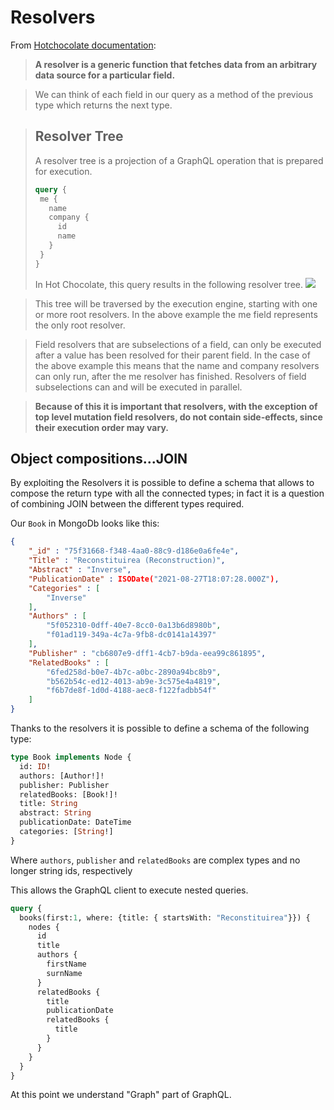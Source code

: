 # Resolvers

From [Hotchocolate documentation](https://chillicream.com/docs/hotchocolate/fetching-data/resolvers):

> **A resolver is a generic function that fetches data from an arbitrary data source for a particular field.**

>We can think of each field in our query as a method of the previous type which returns the next type.

> ## Resolver Tree
> A resolver tree is a projection of a GraphQL operation that is prepared for execution.
>```graphql
>query {
>  me {
>    name
>    company {
>      id
>      name
>    }
>  }
>}
>```
> In Hot Chocolate, this query results in the following resolver tree.
> [![](https://mermaid.ink/img/eyJjb2RlIjoiZ3JhcGggTFJcbiAgICBBKHF1ZXJ5OiBRdWVyeVR5cGUpIC0tPiBCKG1lOiBVc2VyVHlwZSlcbiAgICBCIC0tPiBDKG5hbWU6IFN0cmluZ1R5cGUpXG4gICAgQiAtLT4gRChjb21wYW55OiBDb21wYW55VHlwZSlcbiAgICBEIC0tPiBFKGlkOiBJZFR5cGUpXG4gICAgRCAtLT4gRihuYW1lOiBTdHJpbmdUeXBlKVxuIiwibWVybWFpZCI6eyJ0aGVtZSI6ImRlZmF1bHQifSwidXBkYXRlRWRpdG9yIjpmYWxzZX0)](https://mermaid-js.github.io/docs/mermaid-live-editor-beta/#/edit/eyJjb2RlIjoiZ3JhcGggTFJcbiAgICBBKHF1ZXJ5OiBRdWVyeVR5cGUpIC0tPiBCKG1lOiBVc2VyVHlwZSlcbiAgICBCIC0tPiBDKG5hbWU6IFN0cmluZ1R5cGUpXG4gICAgQiAtLT4gRChjb21wYW55OiBDb21wYW55VHlwZSlcbiAgICBEIC0tPiBFKGlkOiBJZFR5cGUpXG4gICAgRCAtLT4gRihuYW1lOiBTdHJpbmdUeXBlKVxuIiwibWVybWFpZCI6eyJ0aGVtZSI6ImRlZmF1bHQifSwidXBkYXRlRWRpdG9yIjpmYWxzZX0)

> This tree will be traversed by the execution engine, starting with one or more root resolvers. In the above example the me field represents the only root resolver.

>Field resolvers that are subselections of a field, can only be executed after a value has been resolved for their parent field. In the case of the above example this means that the name and company resolvers can only run, after the me resolver has finished. Resolvers of field subselections can and will be executed in parallel.

>**Because of this it is important that resolvers, with the exception of top level mutation field resolvers, do not contain side-effects, since their execution order may vary.**

## Object compositions...JOIN
By exploiting the Resolvers it is possible to define a schema that allows to compose the return type with all the connected types; in fact it is a question of combining JOIN between the different types required.

Our `Book` in MongoDb looks like this:

```json
{
    "_id" : "75f31668-f348-4aa0-88c9-d186e0a6fe4e",
    "Title" : "Reconstituirea (Reconstruction)",
    "Abstract" : "Inverse",
    "PublicationDate" : ISODate("2021-08-27T18:07:28.000Z"),
    "Categories" : [ 
        "Inverse"
    ],
    "Authors" : [ 
        "5f052310-0dff-40e7-8cc0-0a13b6d8980b", 
        "f01ad119-349a-4c7a-9fb8-dc0141a14397"
    ],
    "Publisher" : "cb6807e9-dff1-4cb7-b9da-eea99c861895",
    "RelatedBooks" : [ 
        "6fed258d-b0e7-4b7c-a0bc-2890a94bc8b9", 
        "b562b54c-ed12-4013-ab9e-3c575e4a4819", 
        "f6b7de8f-1d0d-4188-aec8-f122fadbb54f"
    ]
}
```

Thanks to the resolvers it is possible to define a schema of the following type:
```graphql
type Book implements Node {
  id: ID!
  authors: [Author!]!
  publisher: Publisher
  relatedBooks: [Book!]!
  title: String
  abstract: String
  publicationDate: DateTime
  categories: [String!]
}
```

Where `authors`, `publisher` and `relatedBooks` are complex types and no longer string ids, respectively

This allows the GraphQL client to execute nested queries.

```graphql
query {
  books(first:1, where: {title: { startsWith: "Reconstituirea"}}) {
    nodes {
      id
      title
      authors {
        firstName
        surnName
      }
      relatedBooks {
        title
        publicationDate
        relatedBooks {
          title
        }
      }
    }
  }
}
```

At this point we understand "Graph" part of GraphQL.
